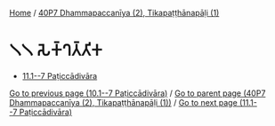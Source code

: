 
[Home](/) / [40P7 Dhammapaccanīya (2), Tikapaṭṭhānapāḷi (1)](../40P7.md)

# 𑁧𑁧 𑀲𑁂𑀓𑁆𑀔𑀢𑁆𑀢𑀺𑀓

* [11.1--7 Paṭiccādivāra](11/11.1--7.md)

[Go to previous page (10.1--7 Paṭiccādivāra)](10/10.1--7.md) / [Go to parent page (40P7 Dhammapaccanīya (2), Tikapaṭṭhānapāḷi (1))](0.md) / [Go to next page (11.1--7 Paṭiccādivāra)](11/11.1--7.md)


